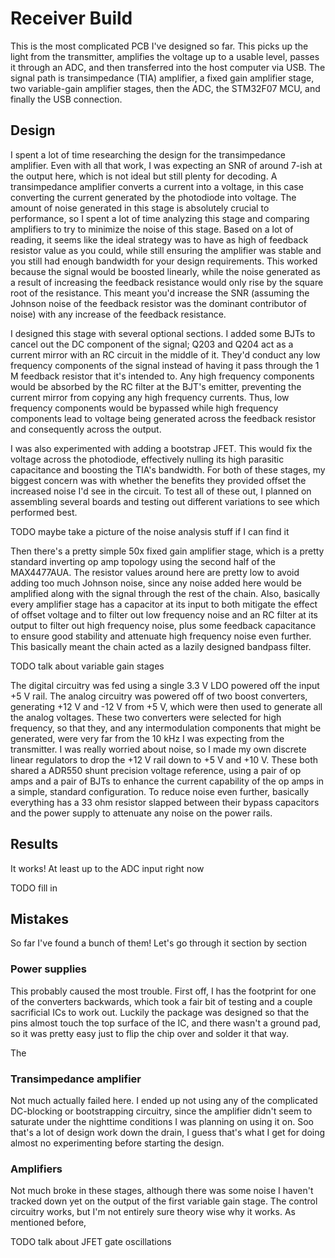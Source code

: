 # Receiver Build
This is the most complicated PCB I've designed so far.
This picks up the light from the transmitter, amplifies the voltage up to a usable level, passes it through an ADC, and then transferred into the host computer via USB.
The signal path is transimpedance (TIA) amplifier, a fixed gain amplifier stage, two variable-gain amplifier stages, then the ADC, the STM32F07 MCU, and finally the USB connection.

## Design
I spent a lot of time researching the design for the transimpedance amplifier.
Even with all that work, I was expecting an SNR of around 7-ish at the output here, which is not ideal but still plenty for decoding.
A transimpedance amplifier converts a current into a voltage, in this case converting the current generated by the photodiode into voltage.
The amount of noise generated in this stage is absolutely crucial to performance, so I spent a lot of time analyzing this stage and comparing amplifiers to try to minimize the noise of this stage.
Based on a lot of reading, it seems like the ideal strategy was to have as high of feedback resistor value as you could, while still ensuring the amplifier was stable and you still had enough bandwidth for your design requirements.
This worked because the signal would be boosted linearly, while the noise generated as a result of increasing the feedback resistance would only rise by the square root of the resistance.
This meant you'd increase the SNR (assuming the Johnson noise of the feedback resistor was the dominant contributor of noise) with any increase of the feedback resistance.

I designed this stage with several optional sections.
I added some BJTs to cancel out the DC component of the signal; Q203 and Q204 act as a current mirror with an RC circuit in the middle of it.
They'd conduct any low frequency components of the signal instead of having it pass through the 1 M feedback resistor that it's intended to.
Any high frequency components would be absorbed by the RC filter at the BJT's emitter, preventing the current mirror from copying any high frequency currents.
Thus, low frequency components would be bypassed while high frequency components lead to voltage being generated across the feedback resistor and consequently across the output.

I was also experimented with adding a bootstrap JFET.
This would fix the voltage across the photodiode, effectively nulling its high parasitic capacitance and boosting the TIA's bandwidth.
For both of these stages, my biggest concern was with whether the benefits they provided offset the increased noise I'd see in the circuit.
To test all of these out, I planned on assembling several boards and testing out different variations to see which performed best.

TODO maybe take a picture of the noise analysis stuff if I can find it

Then there's a pretty simple 50x fixed gain amplifier stage, which is a pretty standard inverting op amp topology using the second half of the MAX4477AUA.
The resistor values around here are pretty low to avoid adding too much Johnson noise, since any noise added here would be amplified along with the signal through the rest of the chain.
Also, basically every amplifier stage has a capacitor at its input to both mitigate the effect of offset voltage and to filter out low frequency noise and an RC filter at its output to filter out high frequency noise, plus some feedback capacitance to ensure good stability and attenuate high frequency noise even further.
This basically meant the chain acted as a lazily designed bandpass filter.

TODO talk about variable gain stages

The digital circuitry was fed using a single 3.3 V LDO powered off the input +5 V rail.
The analog circuitry was powered off of two boost converters, generating +12 V and -12 V from +5 V, which were then used to generate all the analog voltages.
These two converters were selected for high frequency, so that they, and any intermodulation components that might be generated, were very far from the 10 kHz I was expecting from the transmitter.
I was really worried about noise, so I made my own discrete linear regulators to drop the +12 V rail down to +5 V and +10 V.
These both shared a ADR550 shunt precision voltage reference, using a pair of op amps and a pair of BJTs to enhance the current capability of the op amps in a simple, standard configuration.
To reduce noise even further, basically everything has a 33 ohm resistor slapped between their bypass capacitors and the power supply to attenuate any noise on the power rails.

## Results
It works! At least up to the ADC input right now

TODO fill in

## Mistakes
So far I've found a bunch of them!
Let's go through it section by section

### Power supplies
This probably caused the most trouble.
First off, I has the footprint for one of the converters backwards, which took a fair bit of testing and a couple sacrificial ICs to work out.
Luckily the package was designed so that the pins almost touch the top surface of the IC, and there wasn't a ground pad, so it was pretty easy just to flip the chip over and solder it that way.

The

### Transimpedance amplifier
Not much actually failed here.
I ended up not using any of the complicated DC-blocking or bootstrapping circuitry, since the amplifier didn't seem to saturate under the nighttime conditions I was planning on using it on.
Soo that's a lot of design work down the drain, I guess that's what I get for doing almost no experimenting before starting the design.

### Amplifiers
Not much broke in these stages, although there was some noise I haven't tracked down yet on the output of the first variable gain stage.
The control circuitry works, but I'm not entirely sure theory wise why it works.
As mentioned before, 

TODO talk about JFET gate oscillations
